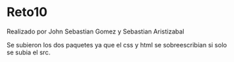 # Reto10
Realizado por John Sebastian Gomez y Sebastian Aristizabal

Se subieron los dos paquetes ya que el css y html se sobreescribian si solo se subia el src.
